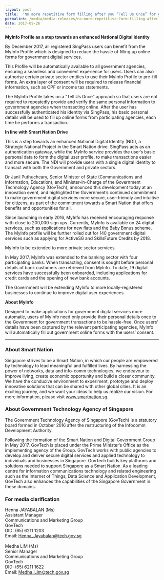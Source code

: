 ```yaml
---
layout: post
title:  "No more repetitive form filling after you “Tell Us Once” for government services"
permalink: /media/media-releases/no-more-repetitive-form-filling-after-you-tell-us-once-for-government-services
date: 2017-09-26
---
```

**MyInfo Profile as a step towards an enhanced National Digital Identity**

By December 2017, all registered SingPass users can benefit from the MyInfo Profile which is designed to reduce the hassle of filling up online forms for government digital services.

This Profile will be automatically available to all government agencies, ensuring a seamless and convenient experience for users. Users can also authorise certain private sector entities to use their MyInfo Profile to pre-fill forms.  An extra layer of consent will be required to release financial information, such as CPF or income tax statements. 

The MyInfo Profile takes on a “Tell Us Once” approach so that users are not required to repeatedly provide and verify the same personal information to government agencies when transacting online. After the user has successfully authenticated his identity via SingPass, his basic personal details will be used to fill up online forms from participating agencies, each time he performs a transaction.

**In line with Smart Nation Drive**

This is a step towards an enhanced National Digital Identity (NDI), a Strategic National Project in the Smart Nation drive. SingPass acts as an authentication gateway, while the MyInfo service provides the user’s basic personal data to form the digital user profile, to make transactions easier and more secure. The NDI will provide users with a single digital identity to transact with both the Government and private sectors.

Dr Janil Puthucheary, Senior Minister of State (Communications and Information, Education), and Minister-in-Charge of the Government Technology Agency (GovTech), announced this development today at an innovation event, and highlighted the Government’s continued commitment to make government digital services more secure, user-friendly and intuitive for citizens, as part of the commitment towards a Smart Nation that offers benefits and opportunities for all.

Since launching in early 2016, MyInfo has received encouraging response with close to 200,000 sign ups. Currently, MyInfo is available on 24 digital services, such as applications for new flats and the Baby Bonus scheme. The MyInfo profile will be further rolled out for 140 government digital services such as applying for ActiveSG and SkillsFuture Credits by 2018. 

MyInfo to be extended to more private sector services

In May 2017, MyInfo was extended to the banking sector with four participating banks. When transacting, consent is sought before personal details of bank customers are retrieved from MyInfo. To date, 19 digital services have successfully been onboarded, including applications for credit cards and the opening of new bank accounts.  

The Government will be extending MyInfo to more locally-registered businesses to continue to improve digital user experiences.

**About MyInfo**

Designed to make applications for government digital services more automatic, users of MyInfo need only provide their personal details once to the Government for government transactions to be hassle-free. Once users’ details have been captured by the relevant participating agencies, MyInfo will automatically fill out government online forms with the users’ consent. 

---

### **About Smart Nation**
Singapore strives to be a Smart Nation, in which our people are empowered by technology to lead meaningful and fulfilled lives. By harnessing the power of networks, data and info-comm technologies, we endeavour to improve living, create economic opportunity and build a closer community. We have the conducive environment to experiment, prototype and deploy innovative solutions that can be shared with other global cities. It is an exciting journey, and we want your ideas to help us realize our vision. For more information, please visit www.smartnation.sg.

### **About Government Technology Agency of Singapore**
The Government Technology Agency of Singapore (GovTech) is a statutory board formed in October 2016 after the restructuring of the Infocomm Development Authority.

Following the formation of the Smart Nation and Digital Government Group in May 2017, GovTech is placed under the Prime Minister’s Office as the implementing agency of the Group. GovTech works with public agencies to develop and deliver secure digital services and applied technology to individuals and businesses in Singapore. GovTech builds key platforms and solutions needed to support Singapore as a Smart Nation. As a leading centre for information communications technology and related engineering such as the Internet of Things, Data Science and Application Development, GovTech also enhances the capabilities of the Singapore Government in these domains.

### **For media clarification**
Henna JAYABALAN (Ms)
<br>Assistant Manager
<br>Communications and Marketing Group
<br>GovTech
<br>DID: (65) 6211 1203
<br>Email: Henna_Jayabalan@tech.gov.sg
<br>
<br>Medha LIM (Ms)
<br>Senior Manager
<br>Communications and Marketing Group
<br>GovTech
<br>DID: (65) 6211 1622
<br>Email: Medha_Lim@tech.gov.sg
